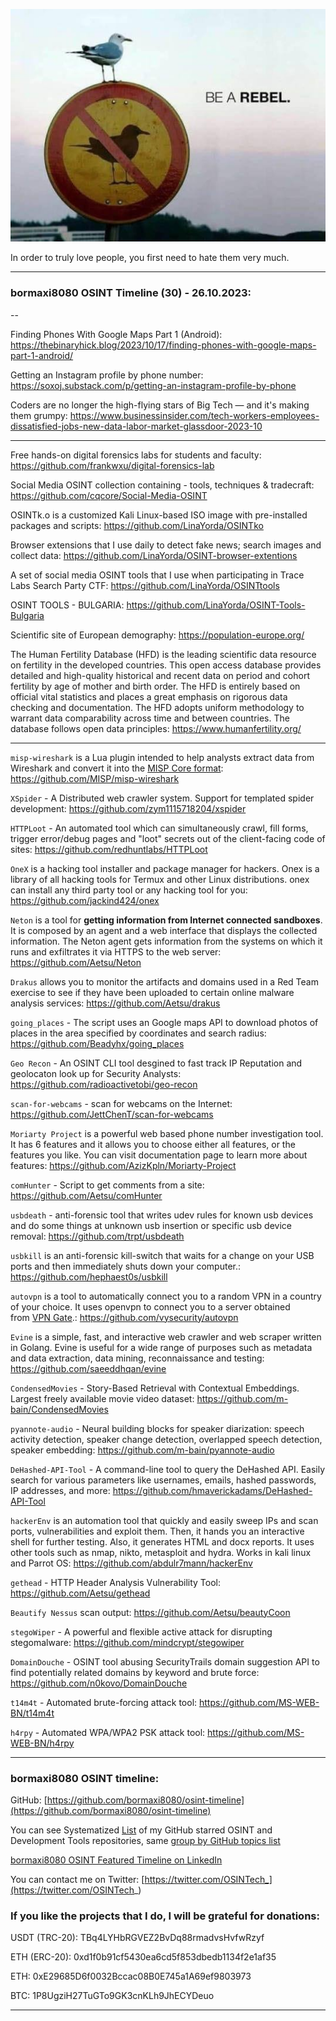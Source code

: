 ![alt text](img/30.jpg)


In order to truly love people, you first need to hate them very much.

----
### bormaxi8080 OSINT Timeline (30) - 26.10.2023:

--

Finding Phones With Google Maps Part 1 (Android): https://thebinaryhick.blog/2023/10/17/finding-phones-with-google-maps-part-1-android/

Getting an Instagram profile by phone number: https://soxoj.substack.com/p/getting-an-instagram-profile-by-phone

Coders are no longer the high-flying stars of Big Tech — and it's making them grumpy: https://www.businessinsider.com/tech-workers-employees-dissatisfied-jobs-new-data-labor-market-glassdoor-2023-10

----

Free hands-on digital forensics labs for students and faculty: https://github.com/frankwxu/digital-forensics-lab

Social Media OSINT collection containing - tools, techniques & tradecraft: https://github.com/cqcore/Social-Media-OSINT

OSINTk.o is a customized Kali Linux-based ISO image with pre-installed packages and scripts: https://github.com/LinaYorda/OSINTko

Browser extensions that I use daily to detect fake news; search images and collect data: https://github.com/LinaYorda/OSINT-browser-extentions

A set of social media OSINT tools that I use when participating in Trace Labs Search Party CTF: https://github.com/LinaYorda/OSINTtools

OSINT TOOLS - BULGARIA: https://github.com/LinaYorda/OSINT-Tools-Bulgaria

Scientific site of European demography: https://population-europe.org/ 

The Human Fertility Database (HFD) is the leading scientific data resource on fertility in the developed countries. This open access database provides detailed and high-quality historical and recent data on period and cohort fertility by age of mother and birth order. The HFD is entirely based on official vital statistics and places a great emphasis on rigorous data checking and documentation. The HFD adopts uniform methodology to warrant data comparability across time and between countries. The database follows open data principles: https://www.humanfertility.org/

----

```misp-wireshark``` is a Lua plugin intended to help analysts extract data from Wireshark and convert it into the [MISP Core format](https://www.misp-project.org/datamodels/): https://github.com/MISP/misp-wireshark

```XSpider``` - A Distributed web crawler system. Support for templated spider development: https://github.com/zym1115718204/xspider

```HTTPLoot``` - An automated tool which can simultaneously crawl, fill forms, trigger error/debug pages and "loot" secrets out of the client-facing code of sites: https://github.com/redhuntlabs/HTTPLoot

```OneX``` is a hacking tool installer and package manager for hackers. Onex is a library of all hacking tools for Termux and other Linux distributions. onex can install any third party tool or any hacking tool for you: https://github.com/jackind424/onex

```Neton``` is a tool for **getting information from Internet connected sandboxes**. It is composed by an agent and a web interface that displays the collected information. The Neton agent gets information from the systems on which it runs and exfiltrates it via HTTPS to the web server: https://github.com/Aetsu/Neton

```Drakus``` allows you to monitor the artifacts and domains used in a Red Team exercise to see if they have been uploaded to certain online malware analysis services: https://github.com/Aetsu/drakus

```going_places``` - The script uses an Google maps API to download photos of places in the area specified by coordinates and search radius: https://github.com/Beadyhx/going_places

```Geo Recon``` - An OSINT CLI tool desgined to fast track IP Reputation and geolocaton look up for Security Analysts: https://github.com/radioactivetobi/geo-recon

```scan-for-webcams``` - scan for webcams on the Internet: https://github.com/JettChenT/scan-for-webcams

```Moriarty Project``` is a powerful web based phone number investigation tool. It has 6 features and it allows you to choose either all features, or the features you like. You can visit documentation page to learn more about features: https://github.com/AzizKpln/Moriarty-Project

```comHunter``` - Script to get comments from a site: https://github.com/Aetsu/comHunter

```usbdeath``` - anti-forensic tool that writes udev rules for known usb devices and do some things at unknown usb insertion or specific usb device removal: https://github.com/trpt/usbdeath

```usbkill``` is an anti-forensic kill-switch that waits for a change on your USB ports and then immediately shuts down your computer.: https://github.com/hephaest0s/usbkill

```autovpn``` is a tool to automatically connect you to a random VPN in a country of your choice. It uses openvpn to connect you to a server obtained from [VPN Gate](http://www.vpngate.net/en/).: https://github.com/vysecurity/autovpn

```Evine``` is a simple, fast, and interactive web crawler and web scraper written in Golang. Evine is useful for a wide range of purposes such as metadata and data extraction, data mining, reconnaissance and testing: https://github.com/saeeddhqan/evine

```CondensedMovies``` - Story-Based Retrieval with Contextual Embeddings. Largest freely available movie video dataset: https://github.com/m-bain/CondensedMovies

```pyannote-audio``` - Neural building blocks for speaker diarization: speech activity detection, speaker change detection, overlapped speech detection, speaker embedding: https://github.com/m-bain/pyannote-audio

```DeHashed-API-Tool``` - A command-line tool to query the DeHashed API. Easily search for various parameters like usernames, emails, hashed passwords, IP addresses, and more: https://github.com/hmaverickadams/DeHashed-API-Tool

```hackerEnv``` is an automation tool that quickly and easily sweep IPs and scan ports, vulnerabilities and exploit them. Then, it hands you an interactive shell for further testing. Also, it generates HTML and docx reports. It uses other tools such as nmap, nikto, metasploit and hydra. Works in kali linux and Parrot OS: https://github.com/abdulr7mann/hackerEnv

```gethead``` - HTTP Header Analysis Vulnerability Tool: https://github.com/Aetsu/gethead

```Beautify Nessus``` scan output: https://github.com/Aetsu/beautyCoon

```stegoWiper``` - A powerful and flexible active attack for disrupting stegomalware: https://github.com/mindcrypt/stegowiper

```DomainDouche``` - OSINT tool abusing SecurityTrails domain suggestion API to find potentially related domains by keyword and brute force: https://github.com/n0kovo/DomainDouche

```t14m4t``` - Automated brute-forcing attack tool: https://github.com/MS-WEB-BN/t14m4t

```h4rpy``` - Automated WPA/WPA2 PSK attack tool: https://github.com/MS-WEB-BN/h4rpy

----
### bormaxi8080 OSINT timeline:

GitHub: [https://github.com/bormaxi8080/osint-timeline](https://github.com/bormaxi8080/osint-timeline)

You can see Systematized [List](https://github.com/bormaxi8080/github-starred-repos-builder/blob/main/starred_repos.md) of my GitHub starred OSINT and Development Tools repositories, same [group by GitHub topics list](https://github.com/bormaxi8080/starred)

[bormaxi8080 OSINT Featured Timeline on LinkedIn](https://www.linkedin.com/in/osintech/details/featured/)

You can contact me on Twitter: [https://twitter.com/OSINTech_](https://twitter.com/OSINTech_)
### If you like the projects that I do, I will be grateful for donations:

USDT (TRC-20): TBq4LYHbRGVEZ2BvDq88rmadvsHvfwRzyf

ETH (ERC-20): 0xd1f0b91cf5430ea6cd5f853dbedb1134f2e1af35

ETH: 0xE29685D6f0032Bccac08B0E745a1A69ef9803973

BTC: 1P8UgziH27TuGTo9GK3cnKLh9JhECYDeuo

----
